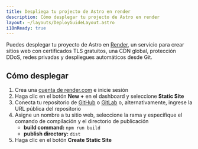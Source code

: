 ```yaml
---
title: Despliega tu projecto de Astro en render
description: Cómo desplegar tu projecto de Astro en render
layout: ~/layouts/DeployGuideLayout.astro
i18nReady: true
---
```


Puedes desplegar tu proyecto de Astro en [Render](https://render.com/), un servicio para crear sitios web con certificados TLS gratuitos, una CDN global, protección DDoS, redes privadas y despliegues automáticos desde Git.

## Cómo desplegar

1. Crea una [cuenta de render.com](https://dashboard.render.com/) e inicie sesión
2. Haga clic en el botón **New +** en el dashboard y seleccione **Static Site**
3. Conecta tu repositorio de [GitHub](https://github.com/) o [GitLab](https://about.gitlab.com/) o, alternativamente, ingrese la URL pública del repositorio
4. Asigne un nombre a tu sitio web, seleccione la rama y especifique el comando de compilación y el directorio de publicación
    - **build command:** `npm run build`
    - **publish directory:** `dist`
5. Haga clic en el botón **Create Static Site**
